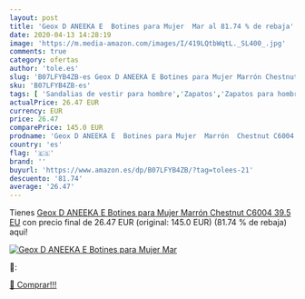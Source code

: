```yaml
---
layout: post
title: 'Geox D ANEEKA E  Botines para Mujer  Mar al 81.74 % de rebaja'
date: 2020-04-13 14:28:19
image: 'https://m.media-amazon.com/images/I/419LQtbWqtL._SL400_.jpg'
comments: true
category: ofertas
author: 'tole.es'
slug: 'B07LFYB4ZB-es Geox D ANEEKA E Botines para Mujer Marrón Chestnut C6004...'
sku: 'B07LFYB4ZB-es'
tags: [ 'Sandalias de vestir para hombre','Zapatos','Zapatos para hombre','Zapatos y complementos','botines', ]
actualPrice: 26.47 EUR
currency: EUR
price: 26.47
comparePrice: 145.0 EUR
prodname: 'Geox D ANEEKA E  Botines para Mujer  Marrón  Chestnut C6004   39.5 EU'
country: 'es'
flag: '🇪🇸'
brand: ''
buyurl: 'https://www.amazon.es/dp/B07LFYB4ZB/?tag=tolees-21'
descuento: '81.74'
average: '26.47'
---
```


Tienes [Geox D ANEEKA E  Botines para Mujer  Marrón  Chestnut C6004   39.5 EU](https://www.amazon.es/dp/B07LFYB4ZB/?tag=tolees-21) con precio final de  26.47 EUR (original: 145.0 EUR) (81.74 %  de rebaja) aqui!

[![Geox D ANEEKA E  Botines para Mujer  Mar](https://m.media-amazon.com/images/I/419LQtbWqtL._SL400_.jpg)](https://www.amazon.es/dp/B07LFYB4ZB/?tag=tolees-21)

🔎:


[🛒 Comprar!!!](https://www.amazon.es/dp/B07LFYB4ZB/?tag=tolees-21)
